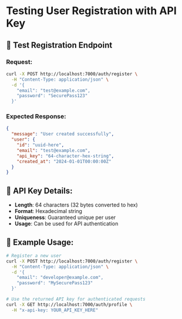 # Testing User Registration with API Key

## 🧪 **Test Registration Endpoint**

### Request:
```bash
curl -X POST http://localhost:7000/auth/register \
  -H "Content-Type: application/json" \
  -d '{
    "email": "test@example.com",
    "password": "SecurePass123"
  }'
```

### Expected Response:
```json
{
  "message": "User created successfully",
  "user": {
    "id": "uuid-here",
    "email": "test@example.com",
    "api_key": "64-character-hex-string",
    "created_at": "2024-01-01T00:00:00Z"
  }
}
```

## 🔑 **API Key Details:**

- **Length**: 64 characters (32 bytes converted to hex)
- **Format**: Hexadecimal string
- **Uniqueness**: Guaranteed unique per user
- **Usage**: Can be used for API authentication

## 📝 **Example Usage:**

```bash
# Register a new user
curl -X POST http://localhost:7000/auth/register \
  -H "Content-Type: application/json" \
  -d '{
    "email": "developer@example.com",
    "password": "MySecurePass123"
  }'

# Use the returned API key for authenticated requests
curl -X GET http://localhost:7000/auth/profile \
  -H "x-api-key: YOUR_API_KEY_HERE"
``` 